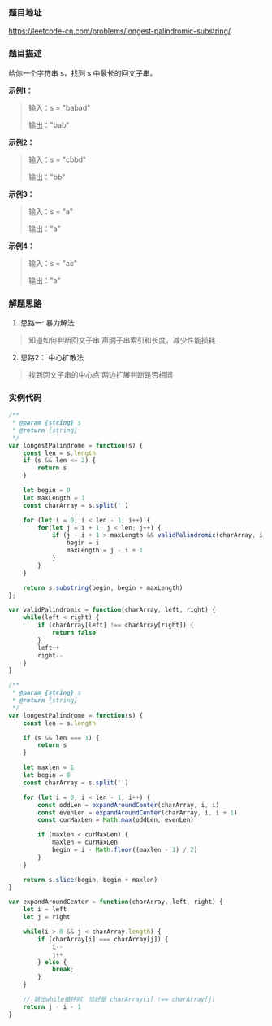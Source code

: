 ### 题目地址

https://leetcode-cn.com/problems/longest-palindromic-substring/

### 题目描述
给你一个字符串 s，找到 s 中最长的回文子串。

**示例1：**
> 输入：s = "babad"
> 
> 输出："bab"

**示例2：**
> 输入：s = "cbbd"
> 
> 输出："bb"

**示例3：**
> 输入：s = "a"
>
> 输出："a"

**示例4：**
> 输入：s = "ac"
>
> 输出："a"

### 解题思路

1. 思路一: 暴力解法
> 知道如何判断回文子串
> 声明子串索引和长度，减少性能损耗


2. 思路2： 中心扩散法
> 找到回文子串的中心点
> 两边扩展判断是否相同

### 实例代码

```javascript
/**
 * @param {string} s
 * @return {string}
 */
var longestPalindrome = function(s) {
    const len = s.length
    if (s && len <= 2) {
        return s
    }

    let begin = 0
    let maxLength = 1
    const charArray = s.split('')

    for (let i = 0; i < len - 1; i++) {
        for(let j = i + 1; j < len; j++) {
            if (j - i + 1 > maxLength && validPalindromic(charArray, i, j)) {
                begin = i
                maxLength = j - i + 1
            }
        }
    }

    return s.substring(begin, begin + maxLength)
};

var validPalindromic = function(charArray, left, right) {
    while(left < right) {
        if (charArray[left] !== charArray[right]) {
            return false
        }
        left++
        right--
    }
}
```

``` javascript
/**
 * @param {string} s
 * @return {string}
 */
var longestPalindrome = function(s) {
    const len = s.length

    if (s && len === 1) {
        return s
    }

    let maxlen = 1
    let begin = 0
    const charArray = s.split('')

    for (let i = 0; i < len - 1; i++) {
        const oddLen = expandAroundCenter(charArray, i, i)
        const evenLen = expandAroundCenter(charArray, i, i + 1)
        const curMaxLen = Math.max(oddLen, evenLen)

        if (maxlen < curMaxLen) {
            maxlen = curMaxLen
            begin = i - Math.floor((maxlen - 1) / 2)
        }
    }

    return s.slice(begin, begin + maxlen)
}

var expandAroundCenter = function(charArray, left, right) {
    let i = left
    let j = right

    while(i > 0 && j < charArray.length) {
        if (charArray[i] === charArray[j]) {
            i--
            j++
        } else {
            break;
        }
    }

    // 跳出while循环时，恰好是 charArray[i] !== charArray[j]
    return j - i - 1
}
```